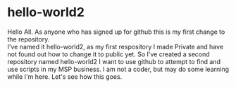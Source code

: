 # hello-world2
Hello All.  As anyone who has signed up for github this is my first change to the repository.  
I've named it hello-world2, as my first respository I made Private and have not found out how to change it to public yet.
So I've created a second repository named hello-world2
I want to use github to attempt to find and use scripts in my MSP business.
I am not a coder, but may do some learning while I'm here.
Let's see how this goes.
